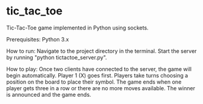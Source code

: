 # tic_tac_toe
Tic-Tac-Toe game implemented in Python using sockets.


Prerequisites:
Python 3.x

How to run:
Navigate to the project directory in the terminal.
Start the server by running "python tictactoe_server.py".

How to play:
Once two clients have connected to the server, the game will begin automatically.
Player 1 (X) goes first.
Players take turns choosing a position on the board to place their symbol.
The game ends when one player gets three in a row or there are no more moves available.
The winner is announced and the game ends.
